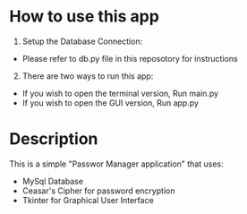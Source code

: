 # How to use this app

1. Setup the Database Connection:
 - Please refer to db.py file in this reposotory for instructions

2. There are two ways to run this app:
 - If you wish to open the terminal version, Run main.py
 - If you wish to open the GUI version, Run app.py
 

# Description
This is a simple "Passwor Manager application" that uses:
 - MySql Database
 - Ceasar's Cipher for password encryption
 - Tkinter for Graphical User Interface
